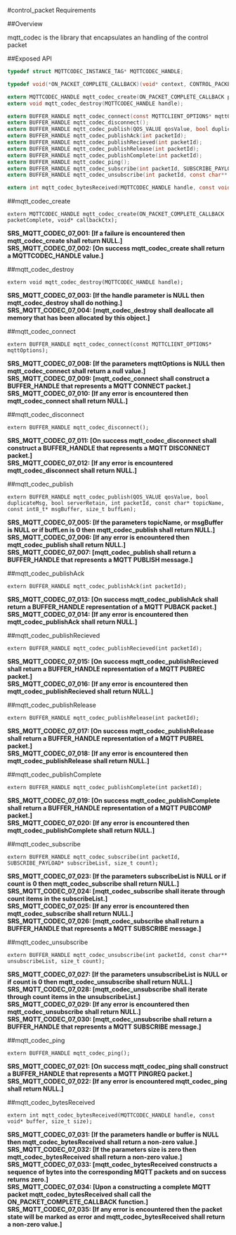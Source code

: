 #control_packet Requirements

##Overview

mqtt_codec is the library that encapsulates an handling of the control packet  

##Exposed API

```C
typedef struct MQTTCODEC_INSTANCE_TAG* MQTTCODEC_HANDLE;

typedef void(*ON_PACKET_COMPLETE_CALLBACK)(void* context, CONTROL_PACKET_TYPE packet, int flags, BUFFER_HANDLE headerData);

extern MQTTCODEC_HANDLE mqtt_codec_create(ON_PACKET_COMPLETE_CALLBACK packetComplete, void* callbackCtx);
extern void mqtt_codec_destroy(MQTTCODEC_HANDLE handle);

extern BUFFER_HANDLE mqtt_codec_connect(const MQTTCLIENT_OPTIONS* mqttOptions);
extern BUFFER_HANDLE mqtt_codec_disconnect();
extern BUFFER_HANDLE mqtt_codec_publish(QOS_VALUE qosValue, bool duplicateMsg, bool serverRetain, int packetId, const char* topicName, const int8_t* msgBuffer, size_t buffLen);
extern BUFFER_HANDLE mqtt_codec_publishAck(int packetId);
extern BUFFER_HANDLE mqtt_codec_publishRecieved(int packetId);
extern BUFFER_HANDLE mqtt_codec_publishRelease(int packetId);
extern BUFFER_HANDLE mqtt_codec_publishComplete(int packetId);
extern BUFFER_HANDLE mqtt_codec_ping();
extern BUFFER_HANDLE mqtt_codec_subscribe(int packetId, SUBSCRIBE_PAYLOAD* payloadList, size_t payloadCount);
extern BUFFER_HANDLE mqtt_codec_unsubscribe(int packetId, const char** payloadList, size_t payloadCount);

extern int mqtt_codec_bytesReceived(MQTTCODEC_HANDLE handle, const void* buffer, size_t size);
```

##mqtt_codec_create
```
extern MQTTCODEC_HANDLE mqtt_codec_create(ON_PACKET_COMPLETE_CALLBACK packetComplete, void* callbackCtx);
```
**SRS_MQTT_CODEC_07_001: [**If a failure is encountered then mqtt_codec_create shall return NULL.**]**  
**SRS_MQTT_CODEC_07_002: [**On success mqtt_codec_create shall return a MQTTCODEC_HANDLE value.**]** 

##mqtt_codec_destroy
```
extern void mqtt_codec_destroy(MQTTCODEC_HANDLE handle);
```
**SRS_MQTT_CODEC_07_003: [**If the handle parameter is NULL then mqtt_codec_destroy shall do nothing.**]**  
**SRS_MQTT_CODEC_07_004: [**mqtt_codec_destroy shall deallocate all memory that has been allocated by this object.**]**  

##mqtt_codec_connect
```
extern BUFFER_HANDLE mqtt_codec_connect(const MQTTCLIENT_OPTIONS* mqttOptions);
```
**SRS_MQTT_CODEC_07_008: [**If the parameters mqttOptions is NULL then mqtt_codec_connect shall return a null value.**]**  
**SRS_MQTT_CODEC_07_009: [**mqtt_codec_connect shall construct a BUFFER_HANDLE that represents a MQTT CONNECT packet.**]**  
**SRS_MQTT_CODEC_07_010: [**If any error is encountered then mqtt_codec_connect shall return NULL.**]**  

##mqtt_codec_disconnect
```
extern BUFFER_HANDLE mqtt_codec_disconnect();
```
**SRS_MQTT_CODEC_07_011: [**On success mqtt_codec_disconnect shall construct a BUFFER_HANDLE that represents a MQTT DISCONNECT packet.**]**    
**SRS_MQTT_CODEC_07_012: [**If any error is encountered mqtt_codec_disconnect shall return NULL.**]**  

##mqtt_codec_publish
```
extern BUFFER_HANDLE mqtt_codec_publish(QOS_VALUE qosValue, bool duplicateMsg, bool serverRetain, int packetId, const char* topicName, const int8_t* msgBuffer, size_t buffLen);
```
**SRS_MQTT_CODEC_07_005: [**If the parameters topicName, or msgBuffer is NULL or if buffLen is 0 then mqtt_codec_publish shall return NULL.**]**  
**SRS_MQTT_CODEC_07_006: [**If any error is encountered then mqtt_codec_publish shall return NULL.**]**    
**SRS_MQTT_CODEC_07_007: [**mqtt_codec_publish shall return a BUFFER_HANDLE that represents a MQTT PUBLISH message.**]**

##mqtt_codec_publishAck
```
extern BUFFER_HANDLE mqtt_codec_publishAck(int packetId);
```
**SRS_MQTT_CODEC_07_013: [**On success mqtt_codec_publishAck shall return a BUFFER_HANDLE representation of a MQTT PUBACK packet.**]**    
**SRS_MQTT_CODEC_07_014: [**If any error is encountered then mqtt_codec_publishAck shall return NULL.**]**  

##mqtt_codec_publishRecieved
```
extern BUFFER_HANDLE mqtt_codec_publishRecieved(int packetId);
```
**SRS_MQTT_CODEC_07_015: [**On success mqtt_codec_publishRecieved shall return a BUFFER_HANDLE representation of a MQTT PUBREC packet.**]**  
**SRS_MQTT_CODEC_07_016: [**If any error is encountered then mqtt_codec_publishRecieved shall return NULL.**]**  

##mqtt_codec_publishRelease
```
extern BUFFER_HANDLE mqtt_codec_publishRelease(int packetId);
```
**SRS_MQTT_CODEC_07_017: [**On success mqtt_codec_publishRelease shall return a BUFFER_HANDLE representation of a MQTT PUBREL packet.**]**  
**SRS_MQTT_CODEC_07_018: [**If any error is encountered then mqtt_codec_publishRelease shall return NULL.**]**  

##mqtt_codec_publishComplete
```
extern BUFFER_HANDLE mqtt_codec_publishComplete(int packetId);
```
**SRS_MQTT_CODEC_07_019: [**On success mqtt_codec_publishComplete shall return a BUFFER_HANDLE representation of a MQTT PUBCOMP packet.**]**  
**SRS_MQTT_CODEC_07_020: [**If any error is encountered then mqtt_codec_publishComplete shall return NULL.**]**  

##mqtt_codec_subscribe
```
extern BUFFER_HANDLE mqtt_codec_subscribe(int packetId, SUBSCRIBE_PAYLOAD* subscribeList, size_t count);
```
**SRS_MQTT_CODEC_07_023: [**If the parameters subscribeList is NULL or if count is 0 then mqtt_codec_subscribe shall return NULL.**]**  
**SRS_MQTT_CODEC_07_024: [**mqtt_codec_subscribe shall iterate through count items in the subscribeList.**]**   
**SRS_MQTT_CODEC_07_025: [**If any error is encountered then mqtt_codec_subscribe shall return NULL.**]**   
**SRS_MQTT_CODEC_07_026: [**mqtt_codec_subscribe shall return a BUFFER_HANDLE that represents a MQTT SUBSCRIBE message.**]**  

##mqtt_codec_unsubscribe
```
extern BUFFER_HANDLE mqtt_codec_unsubscribe(int packetId, const char** unsubscribeList, size_t count);
```
**SRS_MQTT_CODEC_07_027: [**If the parameters unsubscribeList is NULL or if count is 0 then mqtt_codec_unsubscribe shall return NULL.**]**  
**SRS_MQTT_CODEC_07_028: [**mqtt_codec_unsubscribe shall iterate through count items in the unsubscribeList.**]**  
**SRS_MQTT_CODEC_07_029: [**If any error is encountered then mqtt_codec_unsubscribe shall return NULL.**]**  
**SRS_MQTT_CODEC_07_030: [**mqtt_codec_unsubscribe shall return a BUFFER_HANDLE that represents a MQTT SUBSCRIBE message.**]**  

##mqtt_codec_ping
```
extern BUFFER_HANDLE mqtt_codec_ping();
```
**SRS_MQTT_CODEC_07_021: [**On success mqtt_codec_ping shall construct a BUFFER_HANDLE that represents a MQTT PINGREQ packet.**]**    
**SRS_MQTT_CODEC_07_022: [**If any error is encountered mqtt_codec_ping shall return NULL.**]**  

##mqtt_codec_bytesReceived
```
extern int mqtt_codec_bytesReceived(MQTTCODEC_HANDLE handle, const void* buffer, size_t size);
```
**SRS_MQTT_CODEC_07_031: [**If the parameters handle or buffer is NULL then mqtt_codec_bytesReceived shall return a non-zero value.**]**  
**SRS_MQTT_CODEC_07_032: [**If the parameters size is zero then mqtt_codec_bytesReceived shall return a non-zero value.**]**  
**SRS_MQTT_CODEC_07_033: [**mqtt_codec_bytesReceived constructs a sequence of bytes into the corresponding MQTT packets and on success returns zero.**]**  
**SRS_MQTT_CODEC_07_034: [**Upon a constructing a complete MQTT packet mqtt_codec_bytesReceived shall call the ON_PACKET_COMPLETE_CALLBACK function.**]**  
**SRS_MQTT_CODEC_07_035: [**If any error is encountered then the packet state will be marked as error and mqtt_codec_bytesReceived shall return a non-zero value.**]**  
